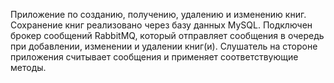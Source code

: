 Приложение по созданию, получению, удалению и изменению книг. Сохранение книг реализовано через базу данных MySQL. Подключен брокер сообщений RabbitMQ, который отправляет сообщения в очередь при добавлении, изменении и удалении книг(и). Слушатель на стороне приложения считывает сообщения и применяет соответствующие методы.

